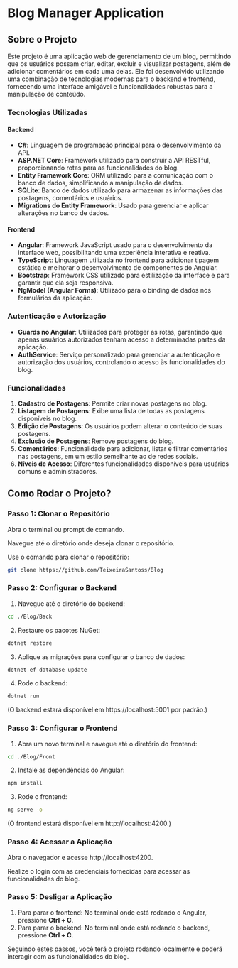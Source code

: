 # Blog Manager Application

## Sobre o Projeto

Este projeto é uma aplicação web de gerenciamento de um blog, permitindo que os usuários possam criar, editar, excluir e visualizar postagens, além de adicionar comentários em cada uma delas. Ele foi desenvolvido utilizando uma combinação de tecnologias modernas para o backend e frontend, fornecendo uma interface amigável e funcionalidades robustas para a manipulação de conteúdo.

### Tecnologias Utilizadas

#### Backend

- **C#**: Linguagem de programação principal para o desenvolvimento da API.
- **ASP.NET Core**: Framework utilizado para construir a API RESTful, proporcionando rotas para as funcionalidades do blog.
- **Entity Framework Core**: ORM utilizado para a comunicação com o banco de dados, simplificando a manipulação de dados.
- **SQLite**: Banco de dados utilizado para armazenar as informações das postagens, comentários e usuários.
- **Migrations do Entity Framework**: Usado para gerenciar e aplicar alterações no banco de dados.

#### Frontend

- **Angular**: Framework JavaScript usado para o desenvolvimento da interface web, possibilitando uma experiência interativa e reativa.
- **TypeScript**: Linguagem utilizada no frontend para adicionar tipagem estática e melhorar o desenvolvimento de componentes do Angular.
- **Bootstrap**: Framework CSS utilizado para estilização da interface e para garantir que ela seja responsiva.
- **NgModel (Angular Forms)**: Utilizado para o binding de dados nos formulários da aplicação.
  
### Autenticação e Autorização

- **Guards no Angular**: Utilizados para proteger as rotas, garantindo que apenas usuários autorizados tenham acesso a determinadas partes da aplicação.
- **AuthService**: Serviço personalizado para gerenciar a autenticação e autorização dos usuários, controlando o acesso às funcionalidades do blog.

### Funcionalidades

1. **Cadastro de Postagens**: Permite criar novas postagens no blog.
2. **Listagem de Postagens**: Exibe uma lista de todas as postagens disponíveis no blog.
3. **Edição de Postagens**: Os usuários podem alterar o conteúdo de suas postagens.
4. **Exclusão de Postagens**: Remove postagens do blog.
5. **Comentários**: Funcionalidade para adicionar, listar e filtrar comentários nas postagens, em um estilo semelhante ao de redes sociais.
6. **Níveis de Acesso**: Diferentes funcionalidades disponíveis para usuários comuns e administradores.

## Como Rodar o Projeto?

### Passo 1: Clonar o Repositório

Abra o terminal ou prompt de comando.

Navegue até o diretório onde deseja clonar o repositório.

Use o comando para clonar o repositório:

```bash
git clone https://github.com/TeixeiraSantoss/Blog
```

### Passo 2: Configurar o Backend

1. Navegue até o diretório do backend:

```bash
cd ./Blog/Back
```

2. Restaure os pacotes NuGet:

```bash
dotnet restore
```

3. Aplique as migrações para configurar o banco de dados:

```bash
dotnet ef database update
```

4. Rode o backend:

```bash
dotnet run
```

(O backend estará disponível em https://localhost:5001 por padrão.)

### Passo 3: Configurar o Frontend

1. Abra um novo terminal e navegue até o diretório do frontend:

```bash
cd ./Blog/Front
```

2. Instale as dependências do Angular:

```bash
npm install
```

3. Rode o frontend:

```bash
ng serve -o
```

(O frontend estará disponível em http://localhost:4200.)

### Passo 4: Acessar a Aplicação

Abra o navegador e acesse http://localhost:4200.

Realize o login com as credenciais fornecidas para acessar as funcionalidades do blog.

### Passo 5: Desligar a Aplicação

1. Para parar o frontend: No terminal onde está rodando o Angular, pressione **Ctrl + C**.
2. Para parar o backend: No terminal onde está rodando o backend, pressione **Ctrl + C**.

Seguindo estes passos, você terá o projeto rodando localmente e poderá interagir com as funcionalidades do blog.
